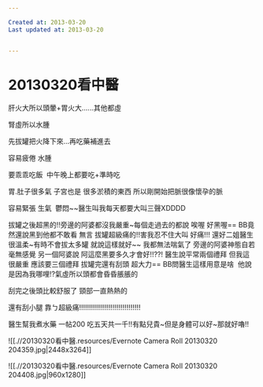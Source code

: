 ```yaml
---

Created at: 2013-03-20
Last updated at: 2013-03-20


---
```


# 20130320看中醫


肝火大所以頭暈+胃火大......其他都虛

腎虛所以水腫

先拔罐把火降下來...再吃藥補進去

容易疲倦 水腫 

要乖乖吃飯  中午晚上都要吃+準時吃

胃.肚子很多氣
子宮也是 很多淤積的東西
所以剛開始把脈很像懷孕的脈

容易緊張 生氣  鬱悶~~醫生叫我每天都要大叫三聲XDDDD

拔罐之後超黑的!!旁邊的阿婆都沒我嚴重~每個走過去的都說 唉喔 好黑喔==
BB竟然還說黑到他都不敢看 無言
拔罐超級痛的!!害我忍不住大叫 好痛!!!
還好二姐醫生很溫柔~有時不會拔太多罐 就說這樣就好~~
我都無法喘氣了 旁邊的阿婆神態自若
毫無感覺 另一個阿婆說 阿這麼黑要多久才會好!!??!
醫生說平常兩個禮拜 但我這很嚴重 應該要三個禮拜
拔罐完還有刮頭 超大力==
BB問醫生這樣用意是啥 
他說是因為我哪哩!?氣虛所以頭都會昏昏脹脹的

刮完之後頭比較舒服了 頸部一直熱熱的

還有刮小腿 靠ㄅ超級痛!!!!!!!!!!!!!!!!!!!!!!!!!!!!!!!

醫生幫我煮水藥 一帖200 吃五天共一千!!有點兒貴~但是身體可以好~那就好嚕!!

![[.//20130320看中醫.resources/Evernote Camera Roll 20130320 204359.jpg\|2448x3264]]

![[.//20130320看中醫.resources/Evernote Camera Roll 20130320 204408.jpg\|960x1280]]

